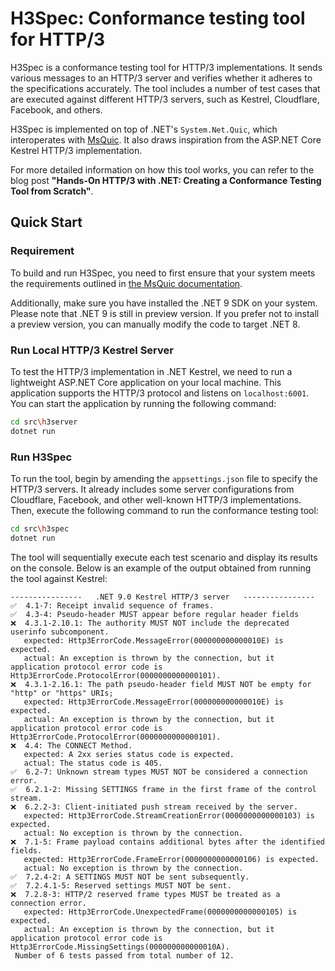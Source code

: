 # H3Spec: Conformance testing tool for HTTP/3

H3Spec is a conformance testing tool for HTTP/3 implementations. It sends various messages to an HTTP/3 server and verifies whether it adheres to the specifications accurately. The tool includes a number of test cases that are executed against different HTTP/3 servers, such as Kestrel, Cloudflare, Facebook, and others.

H3Spec is implemented on top of .NET's `System.Net.Quic`, which interoperates with [MsQuic](https://github.com/microsoft/msquic). It also draws inspiration from the ASP.NET Core Kestrel HTTP/3 implementation.

For more detailed information on how this tool works, you can refer to the blog post **"Hands-On HTTP/3 with .NET: Creating a Conformance Testing Tool from Scratch"**.

## Quick Start

### Requirement

To build and run H3Spec, you need to first ensure that your system meets the requirements outlined in [the MsQuic documentation](https://github.com/microsoft/msquic/blob/main/docs/Platforms.md).

Additionally, make sure you have installed the .NET 9 SDK on your system. Please note that .NET 9 is still in preview version. If you prefer not to install a preview version, you can manually modify the code to target .NET 8.

### Run Local HTTP/3 Kestrel Server

To test the HTTP/3 implementation in .NET Kestrel, we need to run a lightweight ASP.NET Core application on your local machine. This application supports the HTTP/3 protocol and listens on `localhost:6001`. You can start the application by running the following command:

```bash
cd src\h3server
dotnet run
```

### Run H3Spec

To run the tool, begin by amending the `appsettings.json` file to specify the HTTP/3 servers. It already includes some server configurations from Cloudflare, Facebook, and other well-known HTTP/3 implementations. Then, execute the following command to run the conformance testing tool:

```bash
cd src\h3spec
dotnet run
```

The tool will sequentially execute each test scenario and display its results on the console. Below is an example of the output obtained from running the tool against Kestrel:

```text
----------------   .NET 9.0 Kestrel HTTP/3 server   ----------------
✅  4.1-7: Receipt invalid sequence of frames.
✅  4.3-4: Pseudo-header MUST appear before regular header fields
❌  4.3.1-2.10.1: The authority MUST NOT include the deprecated userinfo subcomponent.
   expected: Http3ErrorCode.MessageError(000000000000010E) is expected.
   actual: An exception is thrown by the connection, but it application protocol error code is
Http3ErrorCode.ProtocolError(0000000000000101).
❌  4.3.1-2.16.1: The path pseudo-header field MUST NOT be empty for "http" or "https" URIs;
   expected: Http3ErrorCode.MessageError(000000000000010E) is expected.
   actual: An exception is thrown by the connection, but it application protocol error code is
Http3ErrorCode.ProtocolError(0000000000000101).
❌  4.4: The CONNECT Method.
   expected: A 2xx series status code is expected.
   actual: The status code is 405.
✅  6.2-7: Unknown stream types MUST NOT be considered a connection error.
✅  6.2.1-2: Missing SETTINGS frame in the first frame of the control stream.
❌  6.2.2-3: Client-initiated push stream received by the server.
   expected: Http3ErrorCode.StreamCreationError(0000000000000103) is expected.
   actual: No exception is thrown by the connection.
❌  7.1-5: Frame payload contains additional bytes after the identified fields.
   expected: Http3ErrorCode.FrameError(0000000000000106) is expected.
   actual: No exception is thrown by the connection.
✅  7.2.4-2: A SETTINGS MUST NOT be sent subsequently.
✅  7.2.4.1-5: Reserved settings MUST NOT be sent.
❌  7.2.8-3: HTTP/2 reserved frame types MUST be treated as a connection error.
   expected: Http3ErrorCode.UnexpectedFrame(0000000000000105) is expected.
   actual: An exception is thrown by the connection, but it application protocol error code is
Http3ErrorCode.MissingSettings(000000000000010A).
 Number of 6 tests passed from total number of 12.
```
